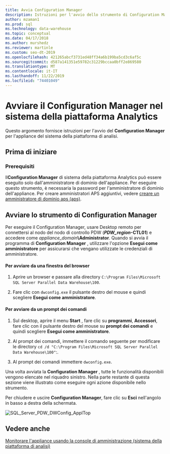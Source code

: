 ```yaml
---
title: Avvia Configuration Manager
description: Istruzioni per l'avvio dello strumento di Configuration Manager per l'appliance del sistema della piattaforma di analisi.
author: mzaman1
ms.prod: sql
ms.technology: data-warehouse
ms.topic: conceptual
ms.date: 04/17/2018
ms.author: murshedz
ms.reviewer: martinle
ms.custom: seo-dt-2019
ms.openlocfilehash: 421265abcf3731ed48ff34a6b199ba5cd3c6af5c
ms.sourcegitcommit: d587a141351e59782c31229bccaa0bff2e869580
ms.translationtype: MT
ms.contentlocale: it-IT
ms.lasthandoff: 11/22/2019
ms.locfileid: "74401049"
---
```

# <a name="launch-the-configuration-manager-in-analytics-platform-system"></a>Avviare il Configuration Manager nel sistema della piattaforma Analytics
Questo argomento fornisce istruzioni per l'avvio del **Configuration Manager** per l'appliance del sistema della piattaforma di analisi.  
  
## <a name="before-you-begin"></a>Prima di iniziare  
  
### <a name="prerequisites"></a>Prerequisiti  
Il**Configuration Manager** di sistema della piattaforma Analytics può essere eseguito solo dall'amministratore di dominio dell'appliance. Per eseguire questo strumento, è necessaria la password per l'amministratore di dominio dell'appliance. Per creare amministratori APS aggiuntivi, vedere [creare un amministratore di dominio aps &#40;aps&#41;](create-an-aps-domain-administrator-aps.md).  
  
## <a name="Accessing"></a>Avviare lo strumento di Configuration Manager  
Per eseguire il Configuration Manager, usare Desktop remoto per connettersi al nodo del nodo di controllo PDW (**_PDW_region_-CTL01**) e accedere come _appliance_domain_**\Administrator**. Quando si avvia il programma di **Configuration Manager** , utilizzare l'opzione **Esegui come amministratore** per assicurarsi che vengano utilizzate le credenziali di amministratore.  
  
#### <a name="to-launch-from-a-browser-window"></a>Per avviare da una finestra del browser  
  
1.  Aprire un browser e passare alla directory `C:\Program Files\Microsoft SQL Server Parallel Data Warehouse\100`.  
  
2.  Fare clic con `dwconfig.exe` il pulsante destro del mouse e quindi scegliere **Esegui come amministratore**.  
  
#### <a name="to-launch-from-a-command-prompt"></a>Per avviare da un prompt dei comandi  
  
1.  Sul desktop, aprire il menu **Start** , fare clic su **programmi**, **Accessori**, fare clic con il pulsante destro del mouse su **prompt dei comandi** e quindi scegliere **Esegui come amministratore**.  
  
2.  Al prompt dei comandi, immettere il comando seguente per modificare le directory `cd /d "C:\Program Files\Microsoft SQL Server Parallel Data Warehouse\100"`:.  
  
3.  Al prompt dei comandi immettere `dwconfig.exe`.  
  
Una volta avviata la **Configuration Manager** , tutte le funzionalità disponibili vengono elencate nel riquadro sinistro. Nella parte restante di questa sezione viene illustrato come eseguire ogni azione disponibile nello strumento.  
  
Per chiudere e uscire **Configuration Manager**, fare clic su **Esci** nell'angolo in basso a destra della schermata.  
  
![SQL_Server_PDW_DWConfig_ApplTop](./media/launch-the-configuration-manager/SQL_Server_PDW_DWConfig_ApplTop.png "SQL_Server_PDW_DWConfig_ApplTop")  
  
## <a name="see-also"></a>Vedere anche  
[Monitorare l'appliance usando la console di amministrazione &#40;sistema della piattaforma di analisi&#41;](monitor-the-appliance-by-using-the-admin-console.md)  
  
